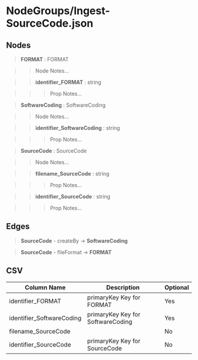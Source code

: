 # NodeGroups/Ingest-SourceCode.json
## Nodes

>**FORMAT** : FORMAT

>>Node Notes...

>>**identifier_FORMAT** : string
    
>>>Prop Notes...

>**SoftwareCoding** : SoftwareCoding

>>Node Notes...

>>**identifier_SoftwareCoding** : string
    
>>>Prop Notes...

>**SourceCode** : SourceCode

>>Node Notes...

>>**filename_SourceCode** : string
    
>>>Prop Notes...

>>**identifier_SourceCode** : string
    
>>>Prop Notes...

## Edges

>**SourceCode** - createBy -> **SoftwareCoding**

>**SourceCode** - fileFormat -> **FORMAT**

## CSV

Column Name | Description |Optional
------------|-------------|---
identifier_FORMAT| primaryKey Key for FORMAT | Yes
identifier_SoftwareCoding| primaryKey Key for SoftwareCoding | Yes
filename_SourceCode| | No
identifier_SourceCode| primaryKey Key for SourceCode | No
